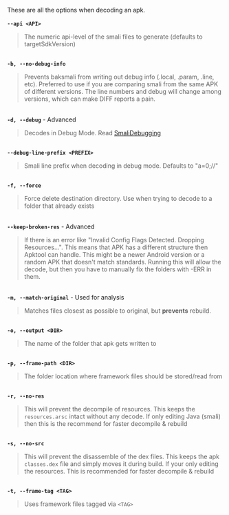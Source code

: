 These are all the options when decoding an apk.
<br /><br />
<strong><code>--api &lt;API></code></strong>
<blockquote>The numeric api-level of the smali files to generate (defaults to targetSdkVersion)</blockquote>
<br />
<strong><code>-b, --no-debug-info</code></strong>
<blockquote>Prevents baksmali from writing out debug info (.local, .param, .line, etc). Preferred to use if you are comparing smali from the same APK of different versions. The line numbers and debug will change among versions, which can make DIFF reports a pain.</blockquote>
<br />
<strong><code>-d, --debug</code></strong> - <span class="label label-danger">Advanced</span>
<blockquote>Decodes in Debug Mode. Read <a href="#smali-debugging">SmaliDebugging</a></blockquote>
<br />
<strong><code>--debug-line-prefix &lt;PREFIX></code></strong>
<blockquote>Smali line prefix when decoding in debug mode. Defaults to "a=0;//"</blockquote>
<br />
<strong><code>-f, --force</code></strong>
<blockquote>Force delete destination directory. Use when trying to decode to a folder that already exists</blockquote>
<br />
<strong><code>--keep-broken-res</code></strong> - <span class="label label-danger">Advanced</span>
<blockquote>If there is an error like "Invalid Config Flags Detected. Dropping Resources...". This means that APK has a different structure then Apktool can handle. This might be a newer Android version or a random APK that doesn't match standards. Running this will allow the decode, but then you have to manually fix the folders with -ERR in them.</blockquote>
<br />
<strong><code>-m, --match-original</code></strong> - <span class="label label-info">Used for analysis</span>
<blockquote>Matches files closest as possible to original, but <strong>prevents</strong> rebuild.</blockquote>
<br />
<strong><code>-o, --output &lt;DIR></code></strong>
<blockquote>The name of the folder that apk gets written to</blockquote>
<br />
<strong><code>-p, --frame-path &lt;DIR></code></strong>
<blockquote>The folder location where framework files should be stored/read from</blockquote>
<br />
<strong><code>-r, --no-res</code></strong>
<blockquote>This will prevent the decompile of resources. This keeps the <code>resources.arsc</code> intact without any decode. If only editing Java (smali) then this is the recommend for faster decompile & rebuild</blockquote>
<br />
<strong><code>-s, --no-src</code></strong>
<blockquote>This will prevent the disassemble of the dex files. This keeps the apk <code>classes.dex</code> file and simply moves it during build. If your only editing the resources. This is recommended for faster decompile & rebuild</blockquote>
<br />
<strong><code>-t, --frame-tag &lt;TAG></code></strong>
<blockquote>Uses framework files tagged via <code>&lt;TAG></code></blockquote>